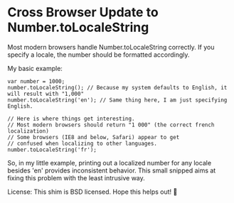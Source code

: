 Cross Browser Update to Number.toLocaleString
=====

Most modern browsers handle Number.toLocaleString correctly. If you specify a locale, the number should be formatted accordingly.

My basic example:

	var number = 1000;
	number.toLocaleString(); // Because my system defaults to English, it will result with "1,000"
	number.toLocaleString('en'); // Same thing here, I am just specifying English.

	// Here is where things get interesting.
	// Most modern browsers should return "1 000" (the correct french localization)
	// Some browsers (IE8 and below, Safari) appear to get
	// confused when localizing to other languages.	
	number.toLocaleString('fr');

So, in my little example, printing out a localized number for any locale besides 'en' provides inconsistent behavior. This small snipped aims at fixing this problem with the least intrusive way.

License:
This shim is BSD licensed.  Hope this helps out! :turtle:	
